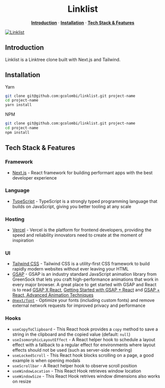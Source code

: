 <h1 align="center">Linklist</h1>

<p align="center">
  <a href="#introduction"><strong>Introduction</strong></a> ·
  <a href="#installation"><strong>Installation</strong></a> ·
  <a href="#tech-stack--features"><strong>Tech Stack & Features</strong></a>
</p>

<a href="">
  <img alt="Linklist" src="">
</a>

## Introduction

Linklist is a Linktree clone built with Next.js and Tailwind.

## Installation

Yarn
```sh 
git clone git@github.com:gcolombi/linklist.git project-name
cd project-name
yarn install
```

NPM
```sh 
git clone git@github.com:gcolombi/linklist.git project-name
cd project-name
npm install
```

## Tech Stack & Features

### Framework

- [Next.js](https://nextjs.org/) - React framework for building performant apps with the best developer experience

### Language

- [TypeScript](https://www.typescriptlang.org/) - TypeScript is a strongly typed programming language that builds on JavaScript, giving you better tooling at any scale

### Hosting

- [Vercel](https://vercel.com/) - Vercel is the platform for frontend developers, providing the speed and reliability innovators need to create at the moment of inspiration

### UI

- [Tailwind CSS](https://tailwindcss.com/) - Tailwind CSS is a utility-first CSS framework to build rapidly modern websites without ever leaving your HTML
- [GSAP](https://greensock.com/) - GSAP is an industry standard JavaScript animation library from GreenSock that lets you craft high-performance animations that work in every major browser. A great place to get started with GSAP and React is to read [GSAP X React](https://greensock.com/react), [Getting Started with GSAP + React](https://greensock.com/react-basics) and [GSAP + React, Advanced Animation Techniques](https://greensock.com/react-advanced)
- [`@next/font`](https://nextjs.org/docs/basic-features/font-optimization) - Optimize your fonts (including custom fonts) and remove external network requests for improved privacy and performance

### Hooks

- `useCopyToClipboard` - This React hook provides a `copy` method to save a string in the clipboard and the copied value (default: `null`)
- `useIsomorphicLayoutEffect` - A React helper hook to schedule a layout effect with a fallback to a regular effect for environments where layout effects should not be used (such as server-side rendering)
- `useLockedScroll` - This React hook blocks scrolling on a page, a good example is when opening modals
- `useScrollbar` - A React helper hook to observe scroll position
- `useWindowLocation` - This React Hook retrieves window location
- `useWindowSize` - This React Hook retrives window dimensions also works on resize